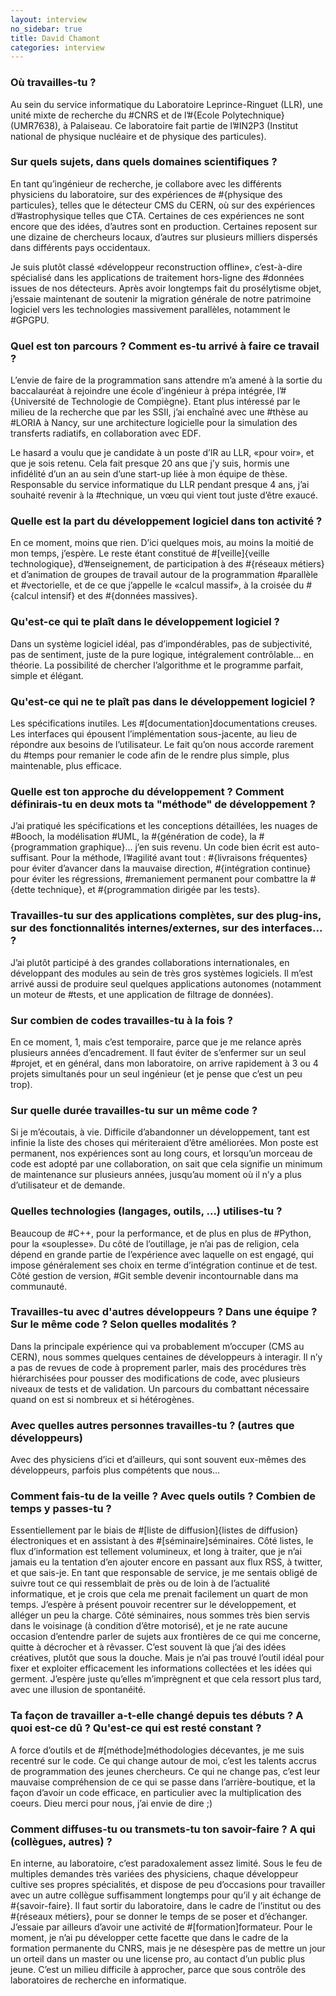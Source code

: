 ```yaml
---
layout: interview
no_sidebar: true
title: David Chamont
categories: interview
---
```

### Où travailles-tu ?

Au sein du service informatique du Laboratoire Leprince-Ringuet (LLR), une unité mixte de recherche du #CNRS et de l’#{Ecole Polytechnique} (UMR7638), à Palaiseau. Ce laboratoire fait partie de l’#IN2P3 (Institut national de physique nucléaire et de physique des particules).

### Sur quels sujets, dans quels domaines scientifiques ?

En tant qu’ingénieur de recherche, je collabore avec les différents physiciens du laboratoire, sur des expériences de #{physique des particules}, telles que le détecteur CMS du CERN, où sur des expériences d’#astrophysique telles que CTA. Certaines de ces expériences ne sont encore que des idées, d’autres sont en production. Certaines reposent sur une dizaine de chercheurs locaux, d’autres sur plusieurs milliers dispersés dans différents pays occidentaux.

Je suis plutôt classé «développeur reconstruction offline», c’est-à-dire spécialisé dans les applications de traitement hors-ligne des #données issues de nos détecteurs. Après avoir longtemps fait du prosélytisme objet, j’essaie maintenant de soutenir la migration générale de notre patrimoine logiciel vers les technologies massivement parallèles, notamment le #GPGPU.

### Quel est ton parcours ? Comment es-tu arrivé à faire ce travail ?

L’envie de faire de la programmation sans attendre m’a amené à la sortie du baccalauréat à rejoindre une école d’ingénieur à prépa intégrée, l’#{Université de Technologie de Compiègne}. Etant plus intéressé par le milieu de la recherche que par les SSII, j’ai enchaîné avec une #thèse au #LORIA à Nancy, sur une architecture logicielle pour la simulation des transferts radiatifs, en collaboration avec EDF.

Le hasard a voulu que je candidate à un poste d’IR au LLR, «pour voir», et que je sois retenu. Cela fait presque 20 ans que j’y suis, hormis une infidélité d’un an au sein d’une start-up liée à mon équipe de thèse. Responsable du service informatique du LLR pendant presque 4 ans, j’ai souhaité revenir à la #technique, un vœu qui vient tout juste d’être exaucé.

### Quelle est la part du développement logiciel dans ton activité ?

En ce moment, moins que rien. D’ici quelques mois, au moins la moitié de mon temps, j’espère. Le reste étant constitué de #[veille]{veille technologique}, d’#enseignement, de participation à des #{réseaux métiers} et d’animation de groupes de travail autour de la programmation #parallèle et #vectorielle, et de ce que j’appelle le «calcul massif», à la croisée du #{calcul intensif} et des #{données massives}.

### Qu'est-ce qui te plaît dans le développement logiciel ?

Dans un système logiciel idéal, pas d’impondérables, pas de subjectivité, pas de sentiment, juste de la pure logique, intégralement contrôlable... en théorie. La possibilité de chercher l’algorithme et le programme parfait, simple et élégant.

### Qu'est-ce qui ne te plaît pas dans le développement logiciel ?

Les spécifications inutiles. Les #[documentation]documentations creuses. Les interfaces qui épousent l’implémentation sous-jacente, au lieu de répondre aux besoins de l’utilisateur. Le fait qu’on nous accorde rarement du #temps pour remanier le code afin de le rendre plus simple, plus maintenable, plus efficace.

### Quelle est ton approche du développement ? Comment définirais-tu en deux mots ta "méthode" de développement ?

J’ai pratiqué les spécifications et les conceptions détaillées, les nuages de #Booch, la modélisation #UML, la #{génération de code}, la #{programmation graphique}... j’en suis revenu. Un code bien écrit est auto-suffisant. Pour la méthode, l’#agilité avant tout : #{livraisons fréquentes} pour éviter d’avancer dans la mauvaise direction, #{intégration continue} pour éviter les régressions, #remaniement permanent pour combattre la #{dette technique}, et #{programmation dirigée par les tests}.

### Travailles-tu sur des applications complètes, sur des plug-ins, sur des fonctionnalités internes/externes, sur des interfaces... ?

J’ai plutôt participé à des grandes collaborations internationales, en développant des modules au sein de très gros systèmes logiciels. Il m’est arrivé aussi de produire seul quelques applications autonomes (notamment un moteur de #tests, et une application de filtrage de données).

### Sur combien de codes travailles-tu à la fois ?

En ce moment, 1, mais c’est temporaire, parce que je me relance après plusieurs années d’encadrement. Il faut éviter de s’enfermer sur un seul #projet, et en général, dans mon laboratoire, on arrive rapidement à 3 ou 4 projets simultanés pour un seul ingénieur (et je pense que c’est un peu trop).

### Sur quelle durée travailles-tu sur un même code ?

Si je m’écoutais, à vie. Difficile d’abandonner un développement, tant est infinie la liste des choses qui mériteraient d’être améliorées. Mon poste est permanent, nos expériences sont au long cours, et lorsqu’un morceau de code est adopté par une collaboration, on sait que cela signifie un minimum de maintenance sur plusieurs années, jusqu’au moment où il n’y a plus d’utilisateur et de demande.

### Quelles technologies (langages, outils, ...) utilises-tu ?

Beaucoup de #C++, pour la performance, et de plus en plus de #Python, pour la «souplesse». Du côté de l’outillage, je n’ai pas de religion, cela dépend en grande partie de l’expérience avec laquelle on est engagé, qui impose généralement ses choix en terme d’intégration continue et de test. Côté gestion de version, #Git semble devenir incontournable dans ma communauté.

### Travailles-tu avec d'autres développeurs ? Dans une équipe ? Sur le même code ? Selon quelles modalités ?

Dans la principale expérience qui va probablement m’occuper (CMS au CERN), nous sommes quelques centaines de développeurs à interagir. Il n’y a pas de revues de code à proprement parler, mais des procédures très hiérarchisées pour pousser des modifications de code, avec plusieurs niveaux de tests et de validation. Un parcours du combattant nécessaire quand on est si nombreux et si hétérogènes.

### Avec quelles autres personnes travailles-tu ? (autres que développeurs)

Avec des physiciens d’ici et d’ailleurs, qui sont souvent eux-mêmes des développeurs, parfois plus compétents que nous...

### Comment fais-tu de la veille ? Avec quels outils ? Combien de temps y passes-tu ?

Essentiellement par le biais de #[liste de diffusion]{listes de diffusion} électroniques et en assistant à des #[séminaire]séminaires. Côté listes, le flux d’information est tellement volumineux, et long à traiter, que je n’ai jamais eu la tentation d’en ajouter encore en passant aux flux RSS, à twitter, et que sais-je. En tant que responsable de service, je me sentais obligé de suivre tout ce qui ressemblait de près ou de loin à de l’actualité informatique, et je crois que cela me prenait facilement un quart de mon temps. J’espère à présent pouvoir recentrer sur le développement, et alléger un peu la charge. Côté séminaires, nous sommes très bien servis dans le voisinage (à condition d’être motorisé), et je ne rate aucune occasion d’entendre parler de sujets aux frontières de ce qui me concerne, quitte à décrocher et à rêvasser. C’est souvent là que j’ai des idées créatives, plutôt que sous la douche. Mais je n’ai pas trouvé l’outil idéal pour fixer et exploiter efficacement les informations collectées et les idées qui germent. J’espère juste qu’elles m’imprègnent et que cela ressort plus tard, avec une illusion de spontanéité.

### Ta façon de travailler a-t-elle changé depuis tes débuts ? A quoi est-ce dû ? Qu'est-ce qui est resté constant ?

A force d’outils et de #[méthode]méthodologies décevantes, je me suis recentré sur le code. Ce qui change autour de moi, c’est les talents accrus de programmation des jeunes chercheurs. Ce qui ne change pas, c’est leur mauvaise compréhension de ce qui se passe dans l’arrière-boutique, et la façon d’avoir un code efficace, en particulier avec la multiplication des coeurs. Dieu merci pour nous, j’ai envie de dire ;)

### Comment diffuses-tu ou transmets-tu ton savoir-faire ? A qui (collègues, autres) ?

En interne, au laboratoire, c’est paradoxalement assez limité. Sous le feu de multiples demandes très variées des physiciens, chaque développeur cultive ses propres spécialités, et dispose de peu d’occasions pour travailler avec un autre collègue suffisamment longtemps pour qu’il y ait échange de #{savoir-faire}. Il faut sortir du laboratoire, dans le cadre de l’institut ou des #{réseaux métiers}, pour se donner le temps de se poser et d’échanger. J’essaie par ailleurs d’avoir une activité de #[formation]formateur. Pour le moment, je n’ai pu développer cette facette que dans le cadre de la formation permanente du CNRS, mais je ne désespère pas de mettre un jour un orteil dans un master ou une license pro, au contact d’un public plus jeune. C’est un milieu difficile à approcher, parce que sous contrôle des laboratoires de recherche en informatique.

